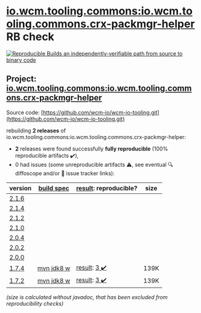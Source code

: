 [io.wcm.tooling.commons:io.wcm.tooling.commons.crx-packmgr-helper](https://central.sonatype.com/artifact/io.wcm.tooling.commons/io.wcm.tooling.commons.crx-packmgr-helper/1.7.4/versions) RB check
=======

[![Reproducible Builds](https://reproducible-builds.org/images/logos/rb.svg) an independently-verifiable path from source to binary code](https://reproducible-builds.org/)

## Project: [io.wcm.tooling.commons:io.wcm.tooling.commons.crx-packmgr-helper](https://central.sonatype.com/artifact/io.wcm.tooling.commons/io.wcm.tooling.commons.crx-packmgr-helper/1.7.4/versions)

Source code: [https://github.com/wcm-io/wcm-io-tooling.git](https://github.com/wcm-io/wcm-io-tooling.git)

rebuilding **2 releases** of io.wcm.tooling.commons:io.wcm.tooling.commons.crx-packmgr-helper:
- **2** releases were found successfully **fully reproducible** (100% reproducible artifacts :heavy_check_mark:),
- 0 had issues (some unreproducible artifacts :warning:, see eventual :mag: diffoscope and/or :memo: issue tracker links):

| version | [build spec](/BUILDSPEC.md) | [result](https://reproducible-builds.org/docs/jvm/): reproducible? | size |
| -- | --------- | ------ | -- |
| [2.1.6](https://central.sonatype.com/artifact/io.wcm.tooling.commons/io.wcm.tooling.commons.crx-packmgr-helper/2.1.6/pom) | | | |
| [2.1.4](https://central.sonatype.com/artifact/io.wcm.tooling.commons/io.wcm.tooling.commons.crx-packmgr-helper/2.1.4/pom) | | | |
| [2.1.2](https://central.sonatype.com/artifact/io.wcm.tooling.commons/io.wcm.tooling.commons.crx-packmgr-helper/2.1.2/pom) | | | |
| [2.1.0](https://central.sonatype.com/artifact/io.wcm.tooling.commons/io.wcm.tooling.commons.crx-packmgr-helper/2.1.0/pom) | | | |
| [2.0.4](https://central.sonatype.com/artifact/io.wcm.tooling.commons/io.wcm.tooling.commons.crx-packmgr-helper/2.0.4/pom) | | | |
| [2.0.2](https://central.sonatype.com/artifact/io.wcm.tooling.commons/io.wcm.tooling.commons.crx-packmgr-helper/2.0.2/pom) | | | |
| [2.0.0](https://central.sonatype.com/artifact/io.wcm.tooling.commons/io.wcm.tooling.commons.crx-packmgr-helper/2.0.0/pom) | | | |
| [1.7.4](https://central.sonatype.com/artifact/io.wcm.tooling.commons/io.wcm.tooling.commons.crx-packmgr-helper/1.7.4/pom) | [mvn jdk8 w](wcm-crx-packmgr-helper-1.7.4.buildspec) | [result](io.wcm.tooling.commons.crx-packmgr-helper-1.7.4.buildinfo): [3 :heavy_check_mark: ](io.wcm.tooling.commons.crx-packmgr-helper-1.7.4.buildcompare) | 139K |
| [1.7.2](https://central.sonatype.com/artifact/io.wcm.tooling.commons/io.wcm.tooling.commons.crx-packmgr-helper/1.7.2/pom) | [mvn jdk8 w](wcm-crx-packmgr-helper-1.7.2.buildspec) | [result](io.wcm.tooling.commons.crx-packmgr-helper-1.7.2.buildinfo): [3 :heavy_check_mark: ](io.wcm.tooling.commons.crx-packmgr-helper-1.7.2.buildcompare) | 139K |

<i>(size is calculated without javadoc, that has been excluded from reproducibility checks)</i>
